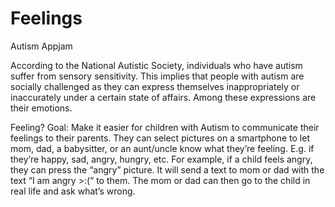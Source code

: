 # Feelings
Autism Appjam

According to the National Autistic Society, individuals who have autism suffer from sensory sensitivity. 
This implies that people with autism are socially challenged as they can express themselves inappropriately or 
inaccurately under a certain state of affairs. Among these expressions are their emotions.

Feeling?
Goal: Make it easier for children with Autism to communicate their feelings to their parents. They can select pictures on a smartphone to let mom, dad, a babysitter, or an aunt/uncle know what they’re feeling.
E.g. if they’re happy, sad, angry, hungry, etc.
For example, if a child feels angry, they can press the “angry” picture. It will send a text to mom or dad with the text “I am angry >:(“ to them. The mom or dad can then go to the child in real life and ask what’s wrong.

